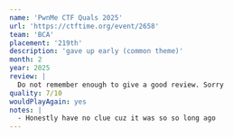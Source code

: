 ```yaml
---
name: 'PwnMe CTF Quals 2025'
url: 'https://ctftime.org/event/2658'
team: 'BCA'
placement: '219th'
description: 'gave up early (common theme)'
month: 2
year: 2025
review: |
  Do not remember enough to give a good review. Sorry
quality: 7/10
wouldPlayAgain: yes
notes: |
  - Honestly have no clue cuz it was so so long ago
---
```

